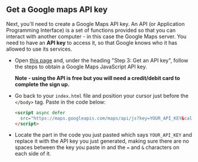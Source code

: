 ## Get a Google maps API key

Next, you'll need to create a Google Maps API key. An API (or Application Programming Interface) is a set of functions provided so that you can interact with another computer - in this case the Google Maps server. You need to have an **API key** to access it, so that Google knows who it has allowed to use its services.

- Open [this page](https://developers.google.com/maps/documentation/javascript/adding-a-google-map#step_3_get_an_api_key) and, under the heading "Step 3: Get an API key", follow the steps to obtain a Google Maps JavaScript API key.

  **Note - using the API is free but you will need a credit/debit card to complete the sign up.**

- Go back to your `index.html` file and position your cursor just before the `</body>` tag. Paste in the code below:

    ```html
    <script async defer
      src="https://maps.googleapis.com/maps/api/js?key=YOUR_API_KEY&callback=initMap">
    </script>
    ```

- Locate the part in the code you just pasted which says `YOUR_API_KEY` and replace it with the API key you just generated, making sure there are no spaces between the key you paste in and the `=` and `&` characters on each side of it.

